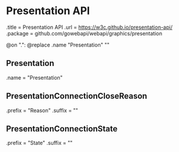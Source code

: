 # Presentation API

.title = Presentation API
.url = <https://w3c.github.io/presentation-api/>
.package = github.com/gowebapi/webapi/graphics/presentation

@on ".": @replace .name "Presentation" ""

## Presentation

.name = "Presentation"

## PresentationConnectionCloseReason

.prefix = "Reason"
.suffix = ""

## PresentationConnectionState

.prefix = "State"
.suffix = ""
